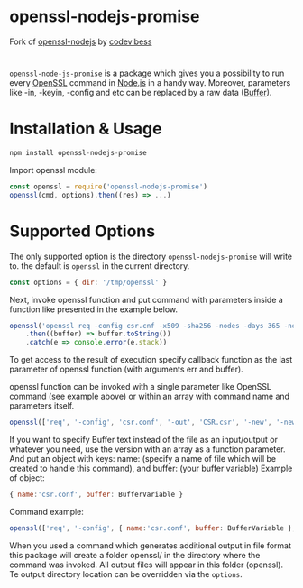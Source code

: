 # openssl-nodejs-promise

Fork of [openssl-nodejs](https://github.com/codevibess/openssl-nodejs) by [codevibess](https://github.com/codevibess)
#
`openssl-node-js-promise` is a package which gives you a possibility to run every [OpenSSL](https://www.openssl.org/) command in [Node.js](https://nodejs.org/en/) in a handy way. Moreover, parameters like -in, -keyin, -config and etc can be replaced by a raw data ([Buffer](https://nodejs.org/dist/latest-v10.x/docs/api/buffer.html)).

# Installation &amp; Usage

```javascript
npm install openssl-nodejs-promise
```

Import openssl module:
```javascript
const openssl = require('openssl-nodejs-promise')
openssl(cmd, options).then((res) => ...)
```

Supported Options
=================
The only supported option is the directory `openssl-nodejs-promise` will write to.
the default is `openssl` in the current directory.

```javascript
const options = { dir: '/tmp/openssl' }
```

Next, invoke openssl function and put command with parameters inside a function like presented in the example below.
```javascript
openssl('openssl req -config csr.cnf -x509 -sha256 -nodes -days 365 -newkey rsa:2048 -keyout key.key -out certificate.crt')
    .then((buffer) => buffer.toString())
    .catch(e => console.error(e.stack))
```

To get access to the result of execution specify callback function as the last parameter of openssl function (with arguments err and buffer).

openssl function can be invoked with a single parameter like OpenSSL command (see example above) or within an array with command name and parameters itself.
```javascript
openssl(['req', '-config', 'csr.conf', '-out', 'CSR.csr', '-new', '-newkey', 'rsa:2048', '-nodes', '-keyout', 'privateKey.key');
```

If you want to specify Buffer text instead of the file as an input/output or whatever you need, use the version with an array as a function parameter.
And put an object with keys: name: (specify a name of file which will be created to handle this command), and buffer: (your buffer variable)
Example of object:

```javascript
{ name:'csr.conf', buffer: BufferVariable }
```
Command example:
```javascript
openssl(['req', '-config', { name:'csr.conf', buffer: BufferVariable }, '-out', 'CSR.csr', '-new', '-newkey', 'rsa:2048', '-nodes', '-keyout', 'privateKey.key']);
```

When you used a command which generates additional output in file format this package will create a folder openssl/ in the directory where the command was invoked. All output files will appear in this folder (openssl). Te output directory location can be overridden via the `options`.

